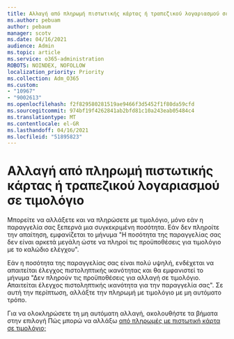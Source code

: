 ```yaml
---
title: Αλλαγή από πληρωμή πιστωτικής κάρτας ή τραπεζικού λογαριασμού σε τιμολόγιο
ms.author: pebuam
author: pebaum
manager: scotv
ms.date: 04/16/2021
audience: Admin
ms.topic: article
ms.service: o365-administration
ROBOTS: NOINDEX, NOFOLLOW
localization_priority: Priority
ms.collection: Adm_O365
ms.custom:
- "10967"
- "9002613"
ms.openlocfilehash: f2f829580281519ae9466f3d5452f1f80da59cfd
ms.sourcegitcommit: 974bf19f4262841ab2bfd81c10a243eab05484c4
ms.translationtype: MT
ms.contentlocale: el-GR
ms.lasthandoff: 04/16/2021
ms.locfileid: "51895823"
---
```

# <a name="change-from-credit-card-or-bank-account-payments-to-invoice"></a>Αλλαγή από πληρωμή πιστωτικής κάρτας ή τραπεζικού λογαριασμού σε τιμολόγιο

Μπορείτε να αλλάξετε και να πληρώσετε με τιμολόγιο, μόνο εάν η παραγγελία σας ξεπερνά μια συγκεκριμένη ποσότητα. Εάν δεν πληροίτε την απαίτηση, εμφανίζεται το μήνυμα "Η ποσότητα της παραγγελίας σας δεν είναι αρκετά μεγάλη ώστε να πληροί τις προϋποθέσεις για τιμολόγιο με το καλώδιο ελέγχου". 

Εάν η ποσότητα της παραγγελίας σας είναι πολύ υψηλή, ενδέχεται να απαιτείται έλεγχος πιστοληπτικής ικανότητας και θα εμφανιστεί το μήνυμα "Δεν πληρούν τις προϋποθέσεις για αλλαγή σε τιμολόγιο. Απαιτείται έλεγχος πιστοληπτικής ικανότητα για την παραγγελία σας". Σε αυτή την περίπτωση, αλλάξτε την πληρωμή με τιμολόγιο με μη αυτόματο τρόπο. 

Για να ολοκληρώσετε τη μη αυτόματη αλλαγή, ακολουθήστε τα βήματα στην επιλογή Πώς μπορώ να αλλάξω [από πληρωμές με πιστωτική κάρτα σε τιμολόγιο;](https://docs.microsoft.com/alchemyinsights/how-do-i-change-from-credit-card-payments-to-invoice)